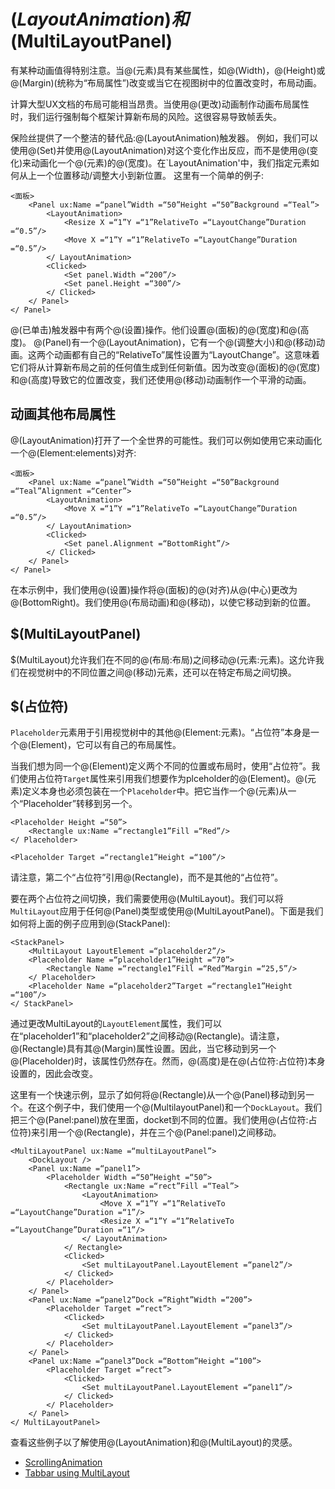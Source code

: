 # $(LayoutAnimation)和$(MultiLayoutPanel)

有某种动画值得特别注意。当@(元素)具有某些属性，如@(Width)，@(Height)或@(Margin)(统称为“布局属性”)改变或当它在视图树中的位置改变时，布局动画。

计算大型UX文档的布局可能相当昂贵。当使用@(更改)动画制作动画布局属性时，我们运行强制每个框架计算新布局的风险。这很容易导致帧丢失。

保险丝提供了一个整洁的替代品:@(LayoutAnimation)触发器。
例如，我们可以使用@(Set)并使用@(LayoutAnimation)对这个变化作出反应，而不是使用@(变化)来动画化一个@(元素)的@(宽度)。在`LayoutAnimation'中，我们指定元素如何从上一个位置移动/调整大小到新位置。
这里有一个简单的例子:

	<面板>
		<Panel ux:Name =“panel”Width =“50”Height =“50”Background =“Teal”>
			<LayoutAnimation>
				<Resize X =“1”Y =“1”RelativeTo =“LayoutChange”Duration =“0.5”/>
				<Move X =“1”Y =“1”RelativeTo =“LayoutChange”Duration =“0.5”/>
			</ LayoutAnimation>
			<Clicked>
				<Set panel.Width =“200”/>
				<Set panel.Height =“300”/>
			</ Clicked>
		</ Panel>
	</ Panel>

@(已单击)触发器中有两个@(设置)操作。他们设置@(面板)的@(宽度)和@(高度)。
@(Panel)有一个@(LayoutAnimation)，它有一个@(调整大小)和@(移动)动画。这两个动画都有自己的“RelativeTo”属性设置为“LayoutChange”。这意味着它们将从计算新布局之前的任何值生成到任何新值。因为改变@(面板)的@(宽度)和@(高度)导致它的位置改变，我们还使用@(移动)动画制作一个平滑的动画。

## 动画其他布局属性

@(LayoutAnimation)打开了一个全世界的可能性。我们可以例如使用它来动画化一个@(Element:elements)对齐:

	<面板>
		<Panel ux:Name =“panel”Width =“50”Height =“50”Background =“Teal”Alignment =“Center”>
			<LayoutAnimation>
				<Move X =“1”Y =“1”RelativeTo =“LayoutChange”Duration =“0.5”/>
			</ LayoutAnimation>
			<Clicked>
				<Set panel.Alignment =“BottomRight”/>
			</ Clicked>
		</ Panel>
	</ Panel>

在本示例中，我们使用@(设置)操作将@(面板)的@(对齐)从@(中心)更改为@(BottomRight)。我们使用@(布局动画)和@(移动)，以使它移动到新的位置。

## $(MultiLayoutPanel)

$(MultiLayout)允许我们在不同的@(布局:布局)之间移动@(元素:元素)。这允许我们在视觉树中的不同位置之间@(移动)元素，还可以在特定布局之间切换。

## $(占位符)

`Placeholder`元素用于引用视觉树中的其他@(Element:元素)。“占位符”本身是一个@(Element)，它可以有自己的布局属性。

当我们想为同一个@(Element)定义两个不同的位置或布局时，使用“占位符”。我们使用占位符`Target`属性来引用我们想要作为plceholder的@(Element)。@(元素)定义本身也必须包装在一个`Placeholder`中。把它当作一个@(元素)从一个“Placeholder”转移到另一个。

	<Placeholder Height =“50”>
		<Rectangle ux:Name =“rectangle1”Fill =“Red”/>
	</ Placeholder>

	<Placeholder Target =“rectangle1”Height =“100”/>

请注意，第二个“占位符”引用@(Rectangle)，而不是其他的“占位符”。

要在两个占位符之间切换，我们需要使用@(MultiLayout)。我们可以将`MultiLayout`应用于任何@(Panel)类型或使用@(MultiLayoutPanel)。下面是我们如何将上面的例子应用到@(StackPanel):

	<StackPanel>
		<MultiLayout LayoutElement =“placeholder2”/>
		<Placeholder Name =“placeholder1”Height =“70”>
			<Rectangle Name =“rectangle1”Fill =“Red”Margin =“25,5”/>
		</ Placeholder>
		<Placeholder Name =“placeholder2”Target =“rectangle1”Height =“100”/>
	</ StackPanel>

通过更改MultiLayout的`LayoutElement`属性，我们可以在“placeholder1”和“placeholder2”之间移动@(Rectangle)。请注意，@(Rectangle)具有其@(Margin)属性设置。因此，当它移动到另一个@(Placeholder)时，该属性仍然存在。然而，@(高度)是在@(占位符:占位符)本身设置的，因此会改变。


这里有一个快速示例，显示了如何将@(Rectangle)从一个@(Panel)移动到另一个。在这个例子中，我们使用一个@(MultilayoutPanel)和一个`DockLayout`。我们把三个@(Panel:panel)放在里面，docket到不同的位置。我们使用@(占位符:占位符)来引用一个@(Rectangle)，并在三个@(Panel:panel)之间移动。

	<MultiLayoutPanel ux:Name =“multiLayoutPanel”>
		<DockLayout />
		<Panel ux:Name =“panel1”>
			<Placeholder Width =“50”Height =“50”>
				<Rectangle ux:Name =“rect”Fill =“Teal”>
					<LayoutAnimation>
						<Move X =“1”Y =“1”RelativeTo =“LayoutChange”Duration =“1”/>
						<Resize X =“1”Y =“1”RelativeTo =“LayoutChange”Duration =“1”/>
					</ LayoutAnimation>
				</ Rectangle>
				<Clicked>
					<Set multiLayoutPanel.LayoutElement =“panel2”/>
				</ Clicked>
			</ Placeholder>
		</ Panel>
		<Panel ux:Name =“panel2”Dock =“Right”Width =“200”>
			<Placeholder Target =“rect”>
				<Clicked>
					<Set multiLayoutPanel.LayoutElement =“panel3”/>
				</ Clicked>
			</ Placeholder>
		</ Panel>
		<Panel ux:Name =“panel3”Dock =“Bottom”Height =“100”>
			<Placeholder Target =“rect”>
				<Clicked>
					<Set multiLayoutPanel.LayoutElement =“panel1”/>
				</ Clicked>
			</ Placeholder>
		</ Panel>
	</ MultiLayoutPanel>

查看这些例子以了解使用@(LayoutAnimation)和@(MultiLayout)的灵感。

* [ScrollingAnimation](https://www.fusetools.com/developers/examples/scrollinganimation)
* [Tabbar using MultiLayout](https://www.fusetools.com/developers/examples/tabsmultilayout)
